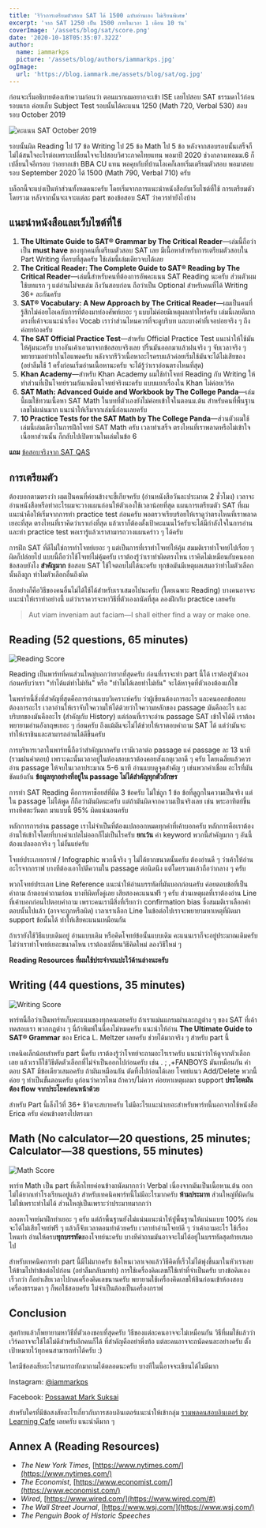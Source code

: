 ```yaml
---
title: 'รีวิวการเตรียมตัวสอบ SAT ได้ 1500 ฉบับอ่านเอง ไม่เรียนพิเศษ'
excerpt: 'จาก SAT 1250 เป็น 1500 ภายในเวลา 1 เดือน 10 วัน'
coverImage: '/assets/blog/sat/score.png'
date: '2020-10-18T05:35:07.322Z'
author:
  name: iammarkps
  picture: '/assets/blog/authors/iammarkps.jpg'
ogImage:
  url: 'https://blog.iammark.me/assets/blog/sat/og.jpg'
---
```


ก่อนจะเริ่มอธิบายต้องเท้าความก่อนว่า ตอนแรกผมอยากจะเข้า ISE เลยไปสอบ SAT ธรรมดาไว้ก่อนรอบแรก ค่อยเก็บ Subject Test รอบนั้นได้คะแนน 1250 (Math 720, Verbal 530) สอบรอบ October 2019

![คะแนน SAT October 2019](/assets/blog/sat/sat-oct.png)

รอบนั้นผิด Reading ไป 17 ข้อ Writing ไป 25 ข้อ Math ไป 5 ข้อ หลังจากสอบรอบนั้นเสร็จก็ไม่ได้สนใจอะไรต่อเพราะเปลี่ยนใจจะไปสอบวิศวะภาคไทยแทน พอมาปี 2020 ช่วงกลางเทอมม.6 ก็เปลี่ยนใจอีกรอบ ว่าอยากเข้า BBA CU แทน พอคุยกับที่บ้านโอเคก็เลยเริ่มเตรียมตัวสอบ พอมาสอบรอบ September 2020 ได้ 1500 (Math 790, Verbal 710) ครับ

บล็อกนี้จะแบ่งเป็นห้าส่วนทั้งหมดนะครับ โดยเริ่มจากการแนะนำหนังสือกับเว็บไซต์ที่ใช้ การเตรียมตัวโดยรวม หลังจากนั้นจะเจาะแต่ละ part ของข้อสอบ SAT ว่าควรทำยังไงบ้าง

## แนะนำหนังสือและเว็บไซต์ที่ใช้

1. **The Ultimate Guide to SAT® Grammar by The Critical Reader**—เล่มนี้ถือว่าเป็น **must have** ของทุกคนที่เตรียมตัวสอบ SAT เลย มีเนื้อหาสำหรับการเตรียมตัวสอบใน Part Writing ที่ครบที่สุดครับ ใช้เล่มนี้เล่มเดียวจบได้เลย
2. **The Critical Reader: The Complete Guide to SAT® Reading by The Critical Reader**—เล่มนี้สำหรับคนที่ต้องการอัพคะแนน SAT Reading นะครับ ส่วนตัวผมใช้บทแรก ๆ แต่อ่านไม่จบเล่ม ถึงวันสอบก่อน ถือว่าเป็น Optional สำหรับคนที่ได้ Writing 36+ ละกันครับ
3. **SAT® Vocabulary: A New Approach by The Critical Reader**—ผมเป็นคนที่รู้สึกไม่ค่อยโอเคกับการที่ต้องมาท่องศัพท์เยอะ ๆ แบบไม่ค่อยมีเหตุผลเท่าใหร่ครับ เล่มนี้เลยดีมากตรงที่เค้าจะแนะนำเรื่อง Vocab เราว่าส่วนไหนควรที่จะดูบริบท และบางคำที่เจอบ่อยจริง ๆ ถึงค่อยท่องครับ
4. **The SAT Official Practice Test**—สำหรับ Official Practice Test แนะนำให้ใช้มันให้คุ้มนะครับ บางอันเค้าเอามาจากข้อสอบจริงเลย ปริ้นมันออกมาแล้วฝนจริง ๆ จับเวลาจริง ๆ พยายามอย่าทำในไอแพดครับ หลังจากรีวิวเนื้อหาอะไรครบแล้วค่อยเริ่มใช้มันจะได้ไม่เสียของ (อย่าลืมใช้ 1 ครั้งก่อนเริ่มอ่านเนื้อหานะครับ จะได้รู้ว่าเราอ่อนตรงไหนที่สุด)
5. **Khan Academy**—สำหรับ Khan Academy ผมใช้ทำโจทย์ Reading กับ Writing ให้ทำส่วนที่เป็นโจทย์รวมกันเหมือนโจทย์จริงนะครับ แบบแยกเรื่องใน Khan ไม่ค่อยเวิร์ค
6. **SAT Math: Advanced Guide and Workbook by The College Panda**—เล่มนี้ผมใช้ทวนเนื้อหา SAT Math ในบทที่ตัวเองยังไม่ค่อยเข้าใจในตอนม.ต้น สำหรับคนที่พื้นฐานเลขไม่แน่นมาก แนะนำให้เริ่มจากเล่มนี้ก่อนเลยครับ
7. **10 Practice Tests for the SAT Math by The College Panda**—ส่วนตัวผมใช้เล่มนี้เล่มเดียวในการฝึกโจทย์ SAT Math ครับ เวลาทำเสร็จ ตรงไหนที่เราพลาดหรือไม่เข้าใจเนื้อหาส่วนนั้น ก็กลับไปเปิดทวนในเล่มในข้อ 6

**แถม** [ข้อสอบจริงจาก SAT QAS](https://www.reddit.com/r/Sat/comments/cufsxg/all_qas_tests_and_scoring/)

## การเตรียมตัว

ต้องบอกตามตรงว่า ผมเป็นคนที่ค่อนข้างจะขี้เกียจครับ (อ่านหนังสือวันละประมาณ 2 ชั่วโมง) เวลาจะอ่านหนังสือหรือทำอะไรผมจะวางแผนก่อนให้ตัวเองใช้เวลาน้อยที่สุด แผนการเตรียมตัว SAT ที่ผมแนะนำคือให้เริ่มจากการทำ practice test ก่อนครับ พอตรวจเรียบร้อยให้เราดูว่าตรงไหนที่เราพลาดเยอะที่สุด ตรงไหนที่เราคิดว่าเราเก่งที่สุด แล้วเราก็ต้องตั้งเป้าคะแนนไว้ครับจะได้มีกำลังใจในการอ่านและทำ practice test พอเรารู้แล้วเราสามารถวางแผนคร่าว ๆ ได้ครับ

การฝึก SAT ที่ดีไม่ใช่การทำโจทย์เยอะ ๆ แต่เป็นการที่เราทำโจทย์ให้คุ้ม สมมติเราทำโจทย์ไปเรื่อย ๆ ผิดก็ปล่อยไป แบบนี้ถือว่าใช้โจทย์ไม่คุ้มครับ เราต้องรู้ว่าเราทำผิดตรงไหน เราคิดไม่เหมือนกับคนออกข้อสอบยังไง **สำคัญมาก** ข้อสอบ SAT ใช้ใจตอบไม่ได้นะครับ ทุกข้อมันมีเหตุผลเสมอว่าทำไมตัวเลือกนั้นถึงถูก ทำไมตัวเลือกอื่นถึงผิด 

อีกอย่างก็คือวิธีของคนอื่นไม่ได้ใช้ได้สำหรับเราเสมอไปนะครับ (โดยเฉพาะ Reading) บางคนอาจจะแนะนำให้เราทำอย่างนี้ แต่ว่าเราควรจะหาวิธีที่ตัวเองถนัดที่สุด ลองฝึกกับ practice เลยครับ

> Aut viam inveniam aut faciam—I shall either find a way or make one.

## Reading (52 questions, 65 minutes)

![Reading Score](/assets/blog/sat/reading-score.png)

Reading เป็นพาร์ทที่คนส่วนใหญ่บอกว่ายากที่สุดครับ ก่อนที่เราจะทำ part นี้ได้ เราต้องรู้ตัวเองก่อนครับว่าเรา "ทำได้แต่ทำไม่ทัน" หรือ "ทำไม่ได้เลยทำไม่ทัน" จะได้หาจุดที่ตัวเองต้องแก้ไข

ในพาร์ทนี้สิ่งที่สำคัญที่สุดคือการอ่านแบบวิเคราะห์ครับ ว่าผู้เขียนต้องการอะไร และคนออกข้อสอบต้องการอะไร เวลาอ่านให้เราจับใจความให้ได้ด้วยว่าใจความหลักของ passage มันคืออะไร และบริบทของมันคืออะไร (สำคัญกับ History) แต่ก่อนที่เราจะอ่าน passage SAT เข้าใจได้ดี เราต้องพยายามอ่านอังกฤษเยอะ ๆ ก่อนครับ ถึงแม้มันจะไม่ได้ช่วยให้เราตอบคำถาม SAT ได้ แต่ว่ามันจะทำให้เราชินและสามารถอ่านได้ดีขึ้นครับ 

การบริหารเวลาในพาร์ทนี้ถือว่าสำคัญมากครับ เรามีเวลาต่อ passage แค่ passage ละ 13 นาที (รวมฝนคำตอบ) เพราะฉะนั้นเวลาอยู่ในห้องสอบเราต้องคอยสังเกตุเวลาดี ๆ ครับ โดยเฉลี่ยแล้วควรอ่าน passage ให้จบในเวลาประมาณ 5-6 นาที อ่านแบบดูจุดสำคัญ ๆ เช่นพวกคำเชื่อม อะไรที่มันขัดแย้งกัน **ข้อมูลทุกอย่างที่อยู่ใน passage ไม่ได้สำคัญทุกตัวอักษร**

การทำ SAT Reading คือการหาช็อยส์ที่ผิด 3 ข้อครับ ไม่ใช่ถูก 1 ข้อ ข้อที่ดูถูกในความเป็นจริง แต่ใน passage ไม่ได้พูด ก็ถือว่ามันผิดนะครับ แต่ถ้ามันผิดจากความเป็นจริงเลย เช่น พระอาทิตย์ขึ้นทางทิศตะวันตก มาแบบนี้ 95% ผิดแน่นอนครับ 

หลักการการอ่าน passage เราไม่จำเป็นที่ต้องแปลออกหมดทุกคำที่เค้าบอกครับ หลักการคือเราต้องอ่านให้เข้าใจโดยที่บางคำแปลไม่ออกก็ไม่เป็นไรครับ **ยกเว้น** คำ keyword พวกนี้สำคัญมาก ๆ อันนี้ต้องแปลออกจริง ๆ ไม่งั้นแย่ครับ

โจทย์ประเภทกราฟ / Infographic พวกนี้จริง ๆ ไม่ได้ยากขนาดนั้นครับ ต้องอ่านดี ๆ ว่าเค้าให้อ่านอะไรจากกราฟ บางทีต้องเอาไปตีความใน passage ต่อนิดนึง แต่โดยรวมแล้วถือว่ากลาง ๆ ครับ

พวกโจทย์ประเภท Line Reference แนะนำให้อ่านบรรทัดที่มันบอกก่อนครับ ค่อยตอบข้อที่เป็นคำถาม ถ้าตอบคำถามก่อน บางทีผิดทั้งคู่เลย เสียสองคะแนนฟรี ๆ ครับ ส่วนเหตุผลที่เราต้องอ่าน Line ที่เค้าบอกก่อนไปตอบคำถาม เพราะคนเรามีสิ่งที่เรียกว่า confirmation bias ซึ่งสมมติเราเลือกคำตอบนั้นไปแล้ว (อาจจะถูกหรือผิด) เวลาเราเลือก Line ในข้อต่อไปเราจะพยายามหาเหตุที่ผิดมา support ข้อนั้นได้ ทำให้เสียคะแนนเหมือนกัน

ถ้าเรายังใช้วิธีแบบเดิมอยู่ อ่านแบบเดิม หรือคิดโจทย์ข้อนั้นแบบเดิม คะแนนเราก็จะอยู่ประมาณเดิมครับ ไม่ว่าเราทำโจทย์เยอะขนาดไหน เราต้องเปลี่ยนวิธีคิดใหม่ ลองวิธีใหม่ ๆ

**Reading Resources ที่ผมใช้ประจำจะแปะไว้ด้านล่างนะครับ**

## Writing (44 questions, 35 minutes)

![Writing Score](/assets/blog/sat/writing-score.png)

พาร์ทนี้ถือว่าเป็นพาร์ทเก็บคะแนนของทุกคนเลยครับ ถ้าเราแม่นแกรมม่าและกฎต่าง ๆ ของ SAT ที่เค้าทดสอบเรา พวกกฎต่าง ๆ นี่ถ้าพิมพ์ในนี้คงไม่หมดครับ แนะนำให้อ่าน **The Ultimate Guide to SAT® Grammar** ของ Erica L. Meltzer เลยครับ ช่วยได้มากจริง ๆ สำหรับ part นี้

เทคนิคเล็กน้อยสำหรับ part นี้ครับ เราต้องรู้ว่าโจทย์จะถามอะไรเราครับ แนะนำว่าให้ดูจากตัวเลือกเลย แล้วเราก็ใช้วิธีตัดตัวเลือกที่ไม่จำเป็นออกไปก่อนครับ เช่น . ; ,+FANBOYS มันเหมือนกัน คำตอบ SAT มีข้อเดียวเสมอครับ ถ้ามันเหมือนกัน ตัดทิ้งไปก่อนได้เลย โจทย์แนว Add/Delete พวกนี้ค่อย ๆ ทำเป็นขั้นตอนครับ ดูก่อนว่าควรไหม ถ้าควร/ไม่ควร ค่อยหาเหตุผลมา support **ประโยคมันต้อง flow จากประโยคก่อนหน้าด้วย**

สำหรับ Part นี้เล็งไว้ที่ 36+ ชีวิตจะสบายครับ ไม่มีอะไรแนะนำเยอะสำหรับพาร์ทนี้นอกจากใช้หนังสือ Erica ครับ ค่อนข้างตรงไปตรงมา

## Math (No calculator—20 questions, 25 minutes; Calculator—38 questions, 55 minutes)

![Math Score](/assets/blog/sat/math-score.png)

พาร์ท Math เป็น part ที่เด็กไทยค่อนข้างถนัดมากกว่า Verbal เนื่องจากมันเป็นเนื้อหาม.ต้น ออกไม่ได้ยากเท่าโรงเรียนอยู่แล้ว สำหรับเทคนิคพาร์ทนี้ไม่มีอะไรมากครับ **ห้ามประมาท** ส่วนใหญ่ที่ผิดกันไม่ใช่เพราะทำไม่ได้ ส่วนใหญ่เป็นเพราะว่าประมาทมากกว่า 

ลองหาโจทย์มาฝึกทำเยอะ ๆ ครับ แต่ถ้าพื้นฐานยังไม่แน่นแนะนำให้ปูพื้นฐานให้แน่นแบบ 100% ก่อน จะได้ไม่เสียโจทย์ฟรี ๆ แล้วก็จับเวลาตอนทำด้วยครับ เวลาทำอ่านโจทย์ดี ๆ ว่าเค้าถามอะไร ใช้เรื่องไหนทำ อ่านให้ครบ**ทุกบรรทัด**ของโจทย์นะครับ บางทีคำถามมันอาจจะไม่ได้อยู่ในบรรทัดสุดท้ายเสมอไป

สำหรับเทคนิคการทำ part นี้มีไม่มากครับ ข้อไหนเวลาเจอแล้ววิธีคิดที่เร็วไม่ได้พุ่งขึ้นมาในหัวเราเลย ให้ข้ามไปทำข้อต่อไปก่อน (อย่าลืมกลับมาทำ) การใช้เครื่องคิดเลขก็ใช้เท่าที่จำเป็นครับ บางข้อคิดเองเร็วกว่า ก็อย่าเสียเวลาไปกดเครื่องคิดเลขนานครับ พยายามใช้เครื่องคิดเลขให้ชินก่อนเข้าห้องสอบ เครื่องธรรมดา ๆ ก็พอใช้สอบครับ ไม่จำเป็นต้องเป็นเครื่องกราฟ


## Conclusion

สุดท้ายแล้วก็พยายามหาวิธีที่ตัวเองชอบที่สุดครับ วิธีของแต่ละคนอาจจะไม่เหมือนกัน วิธีที่ผมใช้แล้วว่าเวิร์คอาจจะใช้ได้ไม่ดีสำหรับอีกคนก็ได้ ที่สำคัญคืออย่าพึ่งท้อ แต่ละคนอาจจะถนัดคนละอย่างครับ ตั้งเป้าหมายไว้ทุกคนสามารถทำได้ครับ :)

ใครมีข้อสงสัยอะไรสามารถทักมาถามได้ตลอดนะครับ บางทีในนี้อาจจะเขียนได้ไม่ดีมาก

Instagram: [@iammarkps](https://www.instagram.com/iammarkps/)

Facebook: [Possawat Mark Suksai](https://www.facebook.com/markposswat/)

สำหรับใครที่มีข้อสงสัยอะไรเกี่ยวกับการสอบอินเตอร์แนะนำให้เข้ากลุ่ม [รวมพลคนสอบอินเตอร์ by Learning Cafe](https://www.facebook.com/groups/1669234313171472) เลยครับ แนะนำดีมาก ๆ

## Annex A (Reading Resources)

- *The New York Times*, [https://www.nytimes.com/](https://www.nytimes.com/)
- *The Economist*, [https://www.economist.com/](https://www.economist.com/)
- *Wired*, [https://www.wired.com/](https://www.wired.com/#)
- *The Wall Street Journal*, [https://www.wsj.com/](https://www.wsj.com/)
- *The Penguin Book of Historic Speeches*





